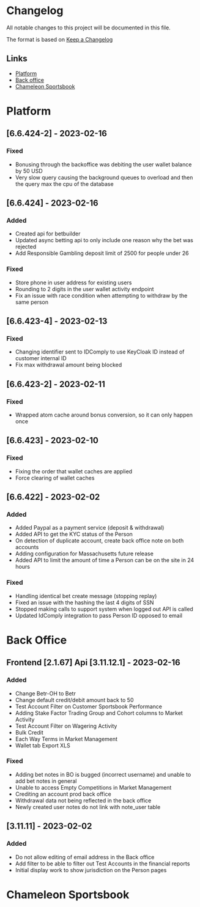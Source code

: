 # Changelog

All notable changes to this project will be documented in this file.

The format is based on [Keep a Changelog](https://keepachangelog.com/en/1.0.0/)

## Links
- [Platform](#platform)
- [Back office](#back-office)
- [Chameleon Sportsbook](#Chameleon-Sportsbook)


# Platform

## [6.6.424-2] - 2023-02-16
### Fixed
- Bonusing through the backoffice was debiting the user wallet balance by 50 USD
- Very slow query causing the background queues to overload and then the query max the cpu of the database

## [6.6.424] - 2023-02-16
### Added
- Created api for betbuilder
- Updated async betting api to only include one reason why the bet was rejected  
- Add Responsible Gambling deposit limit of 2500 for people under 26

### Fixed
- Store phone in user address for existing users
- Rounding to 2 digits in the user wallet activity endpoint
- Fix an issue with race condition when attempting to withdraw by the same person


## [6.6.423-4] - 2023-02-13

### Fixed
- Changing identifier sent to IDComply to use KeyCloak ID instead of customer internal ID
- Fix max withdrawal amount being blocked

## [6.6.423-2] - 2023-02-11

### Fixed
- Wrapped atom cache around bonus conversion, so it can only happen once

## [6.6.423] - 2023-02-10

### Fixed
- Fixing the order that wallet caches are applied
- Force clearing of wallet caches



## [6.6.422] - 2023-02-02

### Added
- Added Paypal as a payment service (deposit & withdrawal) 
- Added API to get the KYC status of the Person
- On detection of duplicate account, create back office note on both accounts
- Adding configuration for Massachusetts future release
- Added API to limit the amount of time a Person can be on the site in 24 hours

### Fixed
- Handling identical bet create message (stopping replay) 
- Fixed an issue with the hashing the last 4 digits of SSN
- Stopped making calls to support system when logged out API is called 
- Updated IdComply integration to pass Person ID opposed to email


# Back Office

## Frontend [2.1.67]  Api [3.11.12.1] - 2023-02-16 

### Added

- Change Betr-OH to Betr
- Change default credit/debit amount back to 50
- Test Account Filter on Customer Sportsbook Performance
- Adding Stake Factor Trading Group and Cohort columns to Market Activity
- Test Account Filter on Wagering Activity
- Bulk Credit
- Each Way Terms in Market Management
- Wallet tab Export XLS

### Fixed

- Adding bet notes in BO is bugged (incorrect username) and unable to add bet notes in general
- Unable to access Empty Competitions in Market Management
- Crediting an account prod back office
- Withdrawal data not being reflected in the back office
- Newly created user notes do not link with note_user table

## [3.11.11] - 2023-02-02

### Added
- Do not allow editing of email address in the Back office
- Add filter to be able to filter out Test Accounts in the financial reports
- Initial display work to show jurisdiction on the Person pages


# Chameleon Sportsbook
